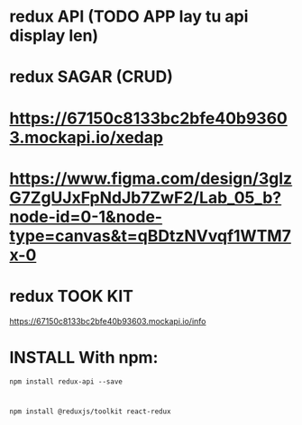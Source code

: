 # redux API (TODO APP lay tu api display len)
# redux SAGAR  (CRUD)
# https://67150c8133bc2bfe40b93603.mockapi.io/xedap

# https://www.figma.com/design/3glzG7ZgUJxFpNdJb7ZwF2/Lab_05_b?node-id=0-1&node-type=canvas&t=qBDtzNVvqf1WTM7x-0
# redux TOOK KIT

  https://67150c8133bc2bfe40b93603.mockapi.io/info
  
# INSTALL With npm:

	npm install redux-api --save

 #

  	npm install @reduxjs/toolkit react-redux
